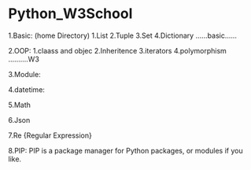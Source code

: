 # Python_W3School

1.Basic: (home Directory)
    1.List
    2.Tuple
    3.Set
    4.Dictionary
    ......basic......
    
2.OOP:
    1.claass and objec
    2.Inheritence
    3.iterators
    4.polymorphism
    ..........W3

3.Module:

4.datetime:

5.Math

6.Json 

7.Re {Regular Expression}

8.PIP: 
    PIP is a package manager for Python packages, or modules if you like.


